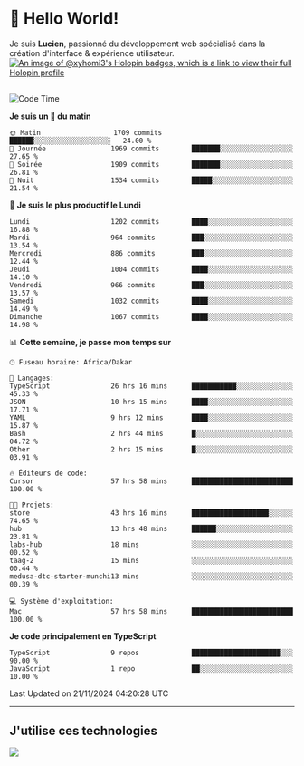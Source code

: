 # 👋 Hello World!

Je suis **Lucien**, passionné du développement web spécialisé dans la création d'interface & expérience utilisateur.
[![An image of @xyhomi3's Holopin badges, which is a link to view their full Holopin profile](https://holopin.me/xyhomi3)](https://holopin.io/@xyhomi3)

##

<!--START_SECTION:waka-->
![Code Time](http://img.shields.io/badge/Code%20Time-2%2C574%20hrs%2059%20mins-blue)

**Je suis un 🐤 du matin** 

```text
🌞 Matin                  1709 commits        ██████░░░░░░░░░░░░░░░░░░░   24.00 % 
🌆 Journée                1969 commits        ███████░░░░░░░░░░░░░░░░░░   27.65 % 
🌃 Soirée                 1909 commits        ███████░░░░░░░░░░░░░░░░░░   26.81 % 
🌙 Nuit                   1534 commits        █████░░░░░░░░░░░░░░░░░░░░   21.54 % 
```
📅 **Je suis le plus productif le Lundi** 

```text
Lundi                    1202 commits        ████░░░░░░░░░░░░░░░░░░░░░   16.88 % 
Mardi                    964 commits         ███░░░░░░░░░░░░░░░░░░░░░░   13.54 % 
Mercredi                 886 commits         ███░░░░░░░░░░░░░░░░░░░░░░   12.44 % 
Jeudi                    1004 commits        ████░░░░░░░░░░░░░░░░░░░░░   14.10 % 
Vendredi                 966 commits         ███░░░░░░░░░░░░░░░░░░░░░░   13.57 % 
Samedi                   1032 commits        ████░░░░░░░░░░░░░░░░░░░░░   14.49 % 
Dimanche                 1067 commits        ████░░░░░░░░░░░░░░░░░░░░░   14.98 % 
```


📊 **Cette semaine, je passe mon temps sur** 

```text
🕑︎ Fuseau horaire: Africa/Dakar

💬 Langages: 
TypeScript               26 hrs 16 mins      ███████████░░░░░░░░░░░░░░   45.33 % 
JSON                     10 hrs 15 mins      ████░░░░░░░░░░░░░░░░░░░░░   17.71 % 
YAML                     9 hrs 12 mins       ████░░░░░░░░░░░░░░░░░░░░░   15.87 % 
Bash                     2 hrs 44 mins       █░░░░░░░░░░░░░░░░░░░░░░░░   04.72 % 
Other                    2 hrs 15 mins       █░░░░░░░░░░░░░░░░░░░░░░░░   03.91 % 

🔥 Éditeurs de code: 
Cursor                   57 hrs 58 mins      █████████████████████████   100.00 % 

🐱‍💻 Projets: 
store                    43 hrs 16 mins      ███████████████████░░░░░░   74.65 % 
hub                      13 hrs 48 mins      ██████░░░░░░░░░░░░░░░░░░░   23.81 % 
labs-hub                 18 mins             ░░░░░░░░░░░░░░░░░░░░░░░░░   00.52 % 
taag-2                   15 mins             ░░░░░░░░░░░░░░░░░░░░░░░░░   00.44 % 
medusa-dtc-starter-munchi13 mins             ░░░░░░░░░░░░░░░░░░░░░░░░░   00.39 % 

💻 Système d'exploitation: 
Mac                      57 hrs 58 mins      █████████████████████████   100.00 % 
```

**Je code principalement en TypeScript** 

```text
TypeScript               9 repos             ██████████████████████░░░   90.00 % 
JavaScript               1 repo              ██░░░░░░░░░░░░░░░░░░░░░░░   10.00 % 
```




 Last Updated on 21/11/2024 04:20:28 UTC
<!--END_SECTION:waka-->
---

## J'utilise ces technologies

<p align="left">
  <a href="https://skillicons.dev">
    <img src="https://skillicons.dev/icons?i=ts,js,md,scss,tailwind,react,docker,express,astro,vite,nextjs,vercel,figma,ableton" />
  </a>
</p>

